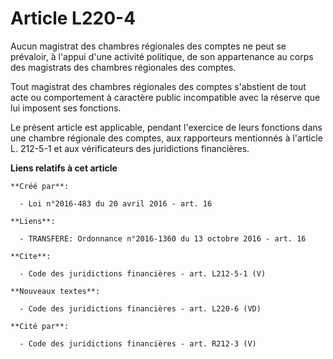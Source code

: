# Article L220-4

Aucun magistrat des chambres régionales des comptes ne peut se prévaloir, à l'appui d'une activité politique, de son
appartenance au corps des magistrats des chambres régionales des comptes. 

Tout magistrat des chambres régionales des comptes s'abstient de tout acte ou comportement à caractère public incompatible
avec la réserve que lui imposent ses fonctions. 

Le présent article est applicable, pendant l'exercice de leurs fonctions dans une chambre régionale des comptes, aux
rapporteurs mentionnés à l'article L. 212-5-1 et aux vérificateurs des juridictions financières.

**Liens relatifs à cet article**

	**Créé par**:

	  - Loi n°2016-483 du 20 avril 2016 - art. 16

	**Liens**:

	  - TRANSFERE: Ordonnance n°2016-1360 du 13 octobre 2016 - art. 16

	**Cite**:

	  - Code des juridictions financières - art. L212-5-1 (V)

	**Nouveaux textes**:

	  - Code des juridictions financières - art. L220-6 (VD)

	**Cité par**:

	  - Code des juridictions financières - art. R212-3 (V)
